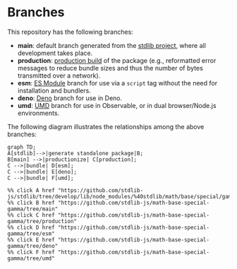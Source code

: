 <!--

@license Apache-2.0

Copyright (c) 2022 The Stdlib Authors.

Licensed under the Apache License, Version 2.0 (the "License");
you may not use this file except in compliance with the License.
You may obtain a copy of the License at

    http://www.apache.org/licenses/LICENSE-2.0

Unless required by applicable law or agreed to in writing, software
distributed under the License is distributed on an "AS IS" BASIS,
WITHOUT WARRANTIES OR CONDITIONS OF ANY KIND, either express or implied.
See the License for the specific language governing permissions and
limitations under the License.

-->

# Branches

This repository has the following branches:

-   **main**: default branch generated from the [stdlib project][stdlib-url], where all development takes place.
-   **production**: [production build][production-url] of the package (e.g., reformatted error messages to reduce bundle sizes and thus the number of bytes transmitted over a network).
-   **esm**: [ES Module][esm-url] branch for use via a `script` tag without the need for installation and bundlers.
-   **deno**: [Deno][deno-url] branch for use in Deno.
-   **umd**: [UMD][umd-url] branch for use in Observable, or in dual browser/Node.js environments.

The following diagram illustrates the relationships among the above branches:

```mermaid
graph TD;
A[stdlib]-->|generate standalone package|B;
B[main] -->|productionize| C[production];
C -->|bundle| D[esm];
C -->|bundle| E[deno];
C -->|bundle| F[umd];

%% click A href "https://github.com/stdlib-js/stdlib/tree/develop/lib/node_modules/%40stdlib/math/base/special/gamma"
%% click B href "https://github.com/stdlib-js/math-base-special-gamma/tree/main"
%% click C href "https://github.com/stdlib-js/math-base-special-gamma/tree/production"
%% click D href "https://github.com/stdlib-js/math-base-special-gamma/tree/esm"
%% click E href "https://github.com/stdlib-js/math-base-special-gamma/tree/deno"
%% click F href "https://github.com/stdlib-js/math-base-special-gamma/tree/umd"
```

[stdlib-url]: https://github.com/stdlib-js/stdlib/tree/develop/lib/node_modules/%40stdlib/math/base/special/gamma
[production-url]: https://github.com/stdlib-js/math-base-special-gamma/tree/production
[deno-url]: https://github.com/stdlib-js/math-base-special-gamma/tree/deno
[umd-url]: https://github.com/stdlib-js/math-base-special-gamma/tree/umd
[esm-url]: https://github.com/stdlib-js/math-base-special-gamma/tree/esm